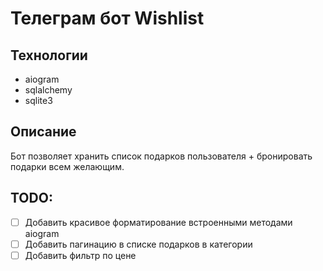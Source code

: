 # Телеграм бот Wishlist

## Технологии

- aiogram
- sqlalchemy
- sqlite3

## Описание

Бот позволяет хранить список подарков пользователя + бронировать подарки всем желающим.

## TODO:

- [ ] Добавить красивое форматирование встроенными методами aiogram
- [ ] Добавить пагинацию в списке подарков в категории
- [ ] Добавить фильтр по цене